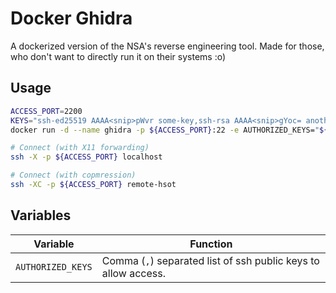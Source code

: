 # Docker Ghidra

A dockerized version of the NSA's reverse engineering tool. Made for those, who don't want to directly run it on their systems :o)

## Usage

```bash
ACCESS_PORT=2200
KEYS="ssh-ed25519 AAAA<snip>pWvr some-key,ssh-rsa AAAA<snip>gYoc= another-key"
docker run -d --name ghidra -p ${ACCESS_PORT}:22 -e AUTHORIZED_KEYS="${KEYS}" jonasprogrammer/ghidra

# Connect (with X11 forwarding)
ssh -X -p ${ACCESS_PORT} localhost

# Connect (with copmression)
ssh -XC -p ${ACCESS_PORT} remote-hsot
```

## Variables

| Variable | Function |
| --- | --- |
| `AUTHORIZED_KEYS` | Comma (`,`) separated list of ssh public keys to allow access. |
